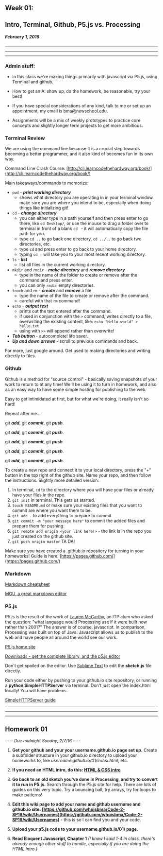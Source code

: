 ## Week 01:

## Intro, Terminal, Github, P5.js vs. Processing

##### February 1, 2016

---
---
---

### Admin stuff:

* In this class we're making things primarily with javascript via P5.js, using Terminal and github.

* How to get an A: show up, do the homework, be reasonable, try your best!

* If you have special considerations of any kind, talk to me or set up an appointment, my email is bma@newschool.edu.

* Assignments will be a mix of weekly prototypes to practice core concepts and slightly longer term projects to get more ambitious.

### Terminal Review

We are using the command line because it is a crucial step towards becoming a better programmer, and it also kind of becomes fun in its own way.

Command Line Crash Course: [http://cli.learncodethehardway.org/book/](http://cli.learncodethehardway.org/book/)

Main takeaways/commands to memorize:

* ```pwd``` - ***print working directory***
	* shows what directory you are operating in in your terminal window. make sure you are where you intend to be, especially when doing things like initializing git!
* ```cd``` - ***change directory***
	* you can either type in a path yourself and then press enter to go there, like ```cd Desktop/```, or use the mouse to drag a folder over to terminal in front of a blank ```cd ``` - it will automatically copy the file path for you.
	* type ```cd ..``` to go back one directory, ```cd ../..``` to go back two directories, etc.
	* type ```cd``` and press enter to go back to your home directory.
	* typing ```cd -``` will take you to your most recent working directory.
* ```ls``` - ***list***
	* list all files in the current working directory.
* ```mkdir``` and ```rmdir``` - ***make directory*** and ***remove directory***
	* type in the name of the folder to create or remove after the command and press enter. 
	* you can only ```rmdir``` empty directories.
* ```touch``` and ```rm``` - ***create*** and ***remove*** a file
	* type the name of the file to create or remove after the command.
	* careful with that ```rm``` command! 
* ```echo``` - ***output text***
	* prints out the text entered after the command.
	* if used in conjunction with the ```>``` command, writes directly to a file, overwriting the existing content, like: ```echo "Hello world" > hello.txt```
	* using with ```>>``` will append rather than overwrite!
* ***Tab button*** - autocomplete! life saver.
* ***Up and down arrows*** - scroll to previous commands and back.
	
For more, just google around. Get used to making directories and writing directly to files. 

### Github

Github is a method for "source control" - basically saving snapshots of your work to return to at any time! We'll be using it to turn in homework, and also as an easy way to have some simple hosting for publishing to the web.

Easy to get intimidated at first, but for what we're doing, it really isn't so hard! 

Repeat after me... 

git ***add***, git ***commit***, git ***push***.

git ***add***, git ***commit***, git ***push***.

git ***add***, git ***commit***, git ***push***.

git ***add***, git ***commit***, git ***push***.

git ***add***, git ***commit***, git ***push***.

To create a new repo and connect it to your local directory, press the "+" button in the top right of the github site. Name your repo, and then follow the instructions. Slightly more detailed version:

1. In terminal, ```cd``` to the directory where you will have your files or already have your files in the repo.
2. ```git init``` in terminal. This gets us started.
3. ```touch README.md``` or make sure your existing files that you want to commit are where you want them to be. 
4. ```git add .``` to add everything to prepare to commit.
5. ```git commit -m "your message here"``` to commit the added files and prepare them for pushing.
6. ```git remote add origin <your link here!>``` - the link is in the repo you just created on the github site.
7. ```git push origin master``` TA DA!

Make sure you have created a <your username>.github.io repository for turning in your homeworks! Guide is here: [https://pages.github.com/](https://pages.github.com/)

### Markdown

[Markdown cheatsheet](https://github.com/adam-p/markdown-here/wiki/Markdown-Cheatsheet)

[MOU, a great markdown editor](http://25.io/mou/)

### P5.js

P5.js is the result of the work of [Lauren McCarthy](http://lauren-mccarthy.com/), an ITP alum who asked the question: "what language would Processing use if it were built now rather than 2001?" The answer is of course, javascript. In comparison, Processing was built on top of Java. Javascript allows us to publish to the web and have people all around the world see our work.

[P5.js home site](http://p5js.org/)

[Downloads - get the complete library, and the p5.js editor](http://p5js.org/download/)

Don't get spoiled on the editor. Use [Sublime Text](https://www.sublimetext.com/) to edit the **sketch.js** file directly.

Run your code either by pushing to your github.io site repository, or running a **python SimpleHTTPServer** via terminal. Don't just open the index.html locally! You will have problems.

[SimpleHTTPServer guide](https://github.com/lmccart/itp-creative-js/wiki/SimpleHTTPServer)

---
---
---

## Homework 01

---- *Due midnight Sunday, 2/7/16* ----

1. **Get your github and your your username.github.io page set up.** Create a subfolder structure in your github.io directory to upload your homeworks to, like *username.github.io/01/index.html*, etc.

2. **If you need an HTML intro, do this: [HTML & CSS intro](https://www.codecademy.com/learn/web)**

3. **Go back to an old sketch you've done in Processing, and try to convert it to run in P5.js.** Search through the P5.js site for help. There are lots of guides on this very topic. Try a bouncing ball, try arrays, try for loops to make patterns!

4. **Edit this wiki page to add your name and github username and github.io site: [https://github.com/whoisbma/Code-2-SP16/wiki/Usernames](https://github.com/whoisbma/Code-2-SP16/wiki/Usernames)** - this is so I can find you and your code.

5. **Upload your p5.js code to your username.github.io/01/ page.**

6. **Read Eloquent Javascript, Chapter 1** *(I know I said 1-4 in class, there's already enough other stuff to handle, especially if you are doing the HTML intro.)*

